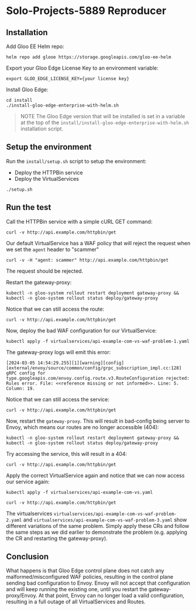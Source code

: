 # Solo-Projects-5889 Reproducer

## Installation

Add Gloo EE Helm repo:
```
helm repo add glooe https://storage.googleapis.com/gloo-ee-helm
```

Export your Gloo Edge License Key to an environment variable:
```
export GLOO_EDGE_LICENSE_KEY={your license key}
```

Install Gloo Edge:
```
cd install
./install-gloo-edge-enterprise-with-helm.sh
```

> NOTE
> The Gloo Edge version that will be installed is set in a variable at the top of the `install/install-gloo-edge-enterprise-with-helm.sh` installation script.

## Setup the environment

Run the `install/setup.sh` script to setup the environment:
- Deploy the HTTPBin service
- Deploy the VirtualServices

```
./setup.sh
```

## Run the test

Call the HTTPBin service with a simple cURL GET command:

```
curl -v http://api.example.com/httpbin/get
```

Our default VirtualService has a WAF policy that will reject the request when we set the `agent` header to "scammer"
```
curl -v -H "agent: scammer" http://api.example.com/httpbin/get
```
The request should be rejected.

Restart the gateway-proxy:
```
kubectl -n gloo-system rollout restart deployment gateway-proxy && kubectl -n gloo-system rollout status deploy/gateway-proxy
```

Notice that we can still access the route:

```
curl -v http://api.example.com/httpbin/get
```

Now, deploy the bad WAF configuration for our VirtualService:

```
kubectl apply -f virtualservices/api-example-com-vs-waf-problem-1.yaml 
```

The gateway-proxy logs will emit this error:

```
[2024-03-05 14:54:29.255][1][warning][config] [external/envoy/source/common/config/grpc_subscription_impl.cc:128] gRPC config for type.googleapis.com/envoy.config.route.v3.RouteConfiguration rejected: Rules error. File: <<reference missing or not informed>>. Line: 5. Column: 19.
```

Notice that we can still access the service:

```
curl -v http://api.example.com/httpbin/get
```

Now, restart the `gateway-proxy`. This will result in bad-config being server to Envoy, which means our routes are no longer accessible (404):

```
kubectl -n gloo-system rollout restart deployment gateway-proxy && kubectl -n gloo-system rollout status deploy/gateway-proxy
```

Try accessing the service, this will result in a 404:

```
curl -v http://api.example.com/httpbin/get
```

Apply the correct VirtualService again and notice that we can now access our service again:

```
kubectl apply -f virtualservices/api-example-com-vs.yaml
```

```
curl -v http://api.example.com/httpbin/get
```

The virtualservices `virtualservices/api-example-com-vs-waf-problem-2.yaml` and `virtualservices/api-example-com-vs-waf-problem-3.yaml` show different variations of the same problem. Simply apply these CRs and follow the same steps as we did earlier to demonstrate the problem (e.g. applying the CR and restarting the gateway-proxy).


## Conclusion
What happens is that Gloo Edge control plane does not catch any malformed/misconfigured WAF policies, resulting in the control plane sending bad configuration to Envoy. Envoy will not accept that configuration and will keep running the existing one, until you restart the gateway-proxy/Envoy. At that point, Envoy can no longer load a valid configuration, resulting in a full outage of all VirtualServices and Routes.
